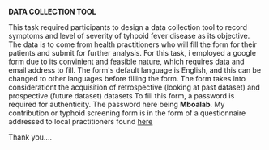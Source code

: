 **DATA COLLECTION TOOL**

This task required participants to design a data collection tool to record symptoms and level of severity of tyhpoid fever disease as its objective.
The data is to come from health practitioners who will fill the form for their patients and submit for further analysis.
For this task, i employed a google form due to its convinient and feasible nature, which requires data and email address to fill.
The form's default language is English, and this can be changed to other languages before filling the form.
The form takes into considerationt the acquisition of retrospective (looking at past dataset) and prospective (future dataset) datasets
To fill this form, a password is required for authenticity. The password here being **Mboalab**.
My contribution or typhoid screening form is in the form of a questionnaire addressed to local practitioners found [here](https://forms.gle/GxbdDuxBydU8U6WTA)

Thank you....
